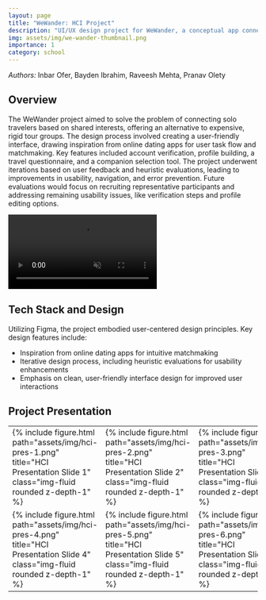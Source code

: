 ```yaml
---
layout: page
title: "WeWander: HCI Project"
description: "UI/UX design project for WeWander, a conceptual app connecting solo travelers<br><b>Using: </b><em>Figma, User-Centered Design Principles</em>"
img: assets/img/we-wander-thumbnail.png
importance: 1
category: school
---
```


<em>Authors:</em> Inbar Ofer, Bayden Ibrahim, Raveesh Mehta, Pranav Olety

## Overview

<div class="row d-flex align-items-center">
    <div class="col-sm mt-3 mt-md-0">
    <p>The WeWander project aimed to solve the problem of connecting solo travelers based on shared interests, offering an alternative to expensive, rigid tour groups. The design process involved creating a user-friendly interface, drawing inspiration from online dating apps for user task flow and matchmaking. Key features included account verification, profile building, a travel questionnaire, and a companion selection tool. The project underwent iterations based on user feedback and heuristic evaluations, leading to improvements in usability, navigation, and error prevention. Future evaluations would focus on recruiting representative participants and addressing remaining usability issues, like verification steps and profile editing options.</p>
    </div>
    <div class="col-auto mt-3 mt-md-0">
        <video width="300" controls autoplay muted loop>
            <source src="../../assets/video/wewander-demo-video.mov" type="video/mp4">
        Your browser does not support the video tag.
        </video>
    </div>
</div>

## Tech Stack and Design

Utilizing Figma, the project embodied user-centered design principles. Key design features include:
- Inspiration from online dating apps for intuitive matchmaking
- Iterative design process, including heuristic evaluations for usability enhancements
- Emphasis on clean, user-friendly interface design for improved user interactions

## Project Presentation

<table>
    <tr>
        <td>{% include figure.html path="assets/img/hci-pres-1.png" title="HCI Presentation Slide 1" class="img-fluid rounded z-depth-1" %}</td>
        <td>{% include figure.html path="assets/img/hci-pres-2.png" title="HCI Presentation Slide 2" class="img-fluid rounded z-depth-1" %}</td>
        <td>{% include figure.html path="assets/img/hci-pres-3.png" title="HCI Presentation Slide 3" class="img-fluid rounded z-depth-1" %}</td>
    </tr>
    <tr>
        <td>{% include figure.html path="assets/img/hci-pres-4.png" title="HCI Presentation Slide 4" class="img-fluid rounded z-depth-1" %}</td>
        <td>{% include figure.html path="assets/img/hci-pres-5.png" title="HCI Presentation Slide 5" class="img-fluid rounded z-depth-1" %}</td>
        <td>{% include figure.html path="assets/img/hci-pres-6.png" title="HCI Presentation Slide 6" class="img-fluid rounded z-depth-1" %}</td>
    </tr>
</table>